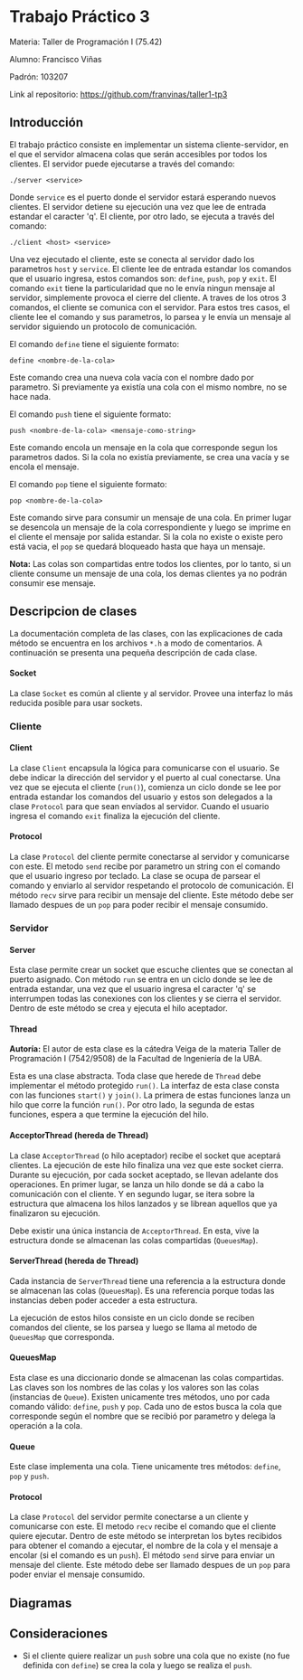 # Trabajo Práctico 3

Materia: Taller de Programación I (75.42)

Alumno: Francisco Viñas

Padrón: 103207

Link al repositorio: https://github.com/franvinas/taller1-tp3


## Introducción

El trabajo práctico consiste en implementar un sistema cliente-servidor, en el que el servidor almacena colas que serán accesibles por todos los clientes. El servidor puede ejecutarse a través del comando:

~~~
./server <service>
~~~

Donde `service` es el puerto donde el servidor estará esperando nuevos clientes. El servidor detiene su ejecución una vez que lee de entrada estandar el caracter 'q'. El cliente, por otro lado, se ejecuta a través del comando:

~~~
./client <host> <service>
~~~

Una vez ejecutado el cliente, este se conecta al servidor dado los parametros `host` y `service`. El cliente lee de entrada estandar los comandos que el usuario ingresa, estos comandos son: `define`, `push`, `pop` y `exit`. El comando `exit` tiene la particularidad que no le envía ningun mensaje al servidor, simplemente provoca el cierre del cliente. A traves de los otros 3 comandos, el cliente se comunica con el servidor. Para estos tres casos, el cliente lee el comando y sus parametros, lo parsea y le envía un mensaje al servidor siguiendo un protocolo de comunicación.

El comando `define` tiene el siguiente formato:

~~~
define <nombre-de-la-cola>
~~~

Este comando crea una nueva cola vacía con el nombre dado por parametro. Si previamente ya existía una cola con el mismo nombre, no se hace nada.

El comando `push` tiene el siguiente formato:

~~~
push <nombre-de-la-cola> <mensaje-como-string>
~~~

Este comando encola un mensaje en la cola que corresponde segun los parametros dados. Si la cola no existía previamente, se crea una vacía y se encola el mensaje.

El comando `pop` tiene el siguiente formato:

~~~
pop <nombre-de-la-cola>
~~~

Este comando sirve para consumir un mensaje de una cola. En primer lugar se desencola un mensaje de la cola correspondiente y luego se imprime en el cliente el mensaje por salida estandar. Si la cola no existe o existe pero está vacia, el `pop` se quedará bloqueado hasta que haya un mensaje.

**Nota:** Las colas son compartidas entre todos los clientes, por lo tanto, si un cliente consume un mensaje de una cola, los demas clientes ya no podrán consumir ese mensaje.

## Descripcion de clases

La documentación completa de las clases, con las explicaciones de cada método se encuentra en los archivos `*.h` a modo de comentarios. A continuación se presenta una pequeña descripción de cada clase.

#### Socket

La clase `Socket` es común al cliente y al servidor. Provee una interfaz lo más reducida posible para usar sockets.

### Cliente

#### Client

La clase `Client` encapsula la lógica para comunicarse con el usuario. Se debe indicar la dirección del servidor y el puerto al cual conectarse. Una vez que se ejecuta el cliente (`run()`), comienza un ciclo donde se lee por entrada estandar los comandos del usuario y estos son delegados a la clase `Protocol` para que sean envíados al servidor. Cuando el usuario ingresa el comando `exit` finaliza la ejecución del cliente.

#### Protocol

La clase `Protocol` del cliente permite conectarse al servidor y comunicarse con este. El metodo `send` recibe por parametro un string con el comando que el usuario ingreso por teclado. La clase se ocupa de parsear el comando y enviarlo al servidor respetando el protocolo de comunicación. El método `recv` sirve para recibir un mensaje del cliente. Este método debe ser llamado despues de un `pop` para poder recibir el mensaje consumido.

### Servidor

#### Server

Esta clase permite crear un socket que escuche clientes que se conectan al puerto asignado. Con método `run` se entra en un ciclo donde se lee de entrada estandar, una vez que el usuario ingresa el caracter 'q' se interrumpen todas las conexiones con los clientes y se cierra el servidor. Dentro de este método se crea y ejecuta el hilo aceptador.

#### Thread

**Autoría:** El autor de esta clase es la cátedra Veiga de la materia Taller de Programación I (7542/9508) de la Facultad de Ingeniería de la UBA.

Esta es una clase abstracta. Toda clase que herede de `Thread` debe implementar el método protegido `run()`. La interfaz de esta clase consta con las funciones `start()` y `join()`. La primera de estas funciones lanza un hilo que corre la función `run()`. Por otro lado, la segunda de estas funciones, espera a que termine la ejecución del hilo.

#### AcceptorThread (hereda de Thread)

La clase `AcceptorThread` (o hilo aceptador) recibe el socket que aceptará clientes. La ejecución de este hilo finaliza una vez que este socket cierra. Durante su ejecución, por cada socket aceptado, se llevan adelante dos operaciones. En primer lugar, se lanza un hilo donde se dá a cabo la comunicación con el cliente. Y en segundo lugar, se itera sobre la estructura que almacena los hilos lanzados y se librean aquellos que ya finalizaron su ejecución. 

Debe existir una única instancia de `AcceptorThread`. En esta, vive la estructura donde se almacenan las colas compartidas (`QueuesMap`).

#### ServerThread (hereda de Thread)

Cada instancia de `ServerThread` tiene una referencia a la estructura donde se almacenan las colas (`QueuesMap`). Es una referencia porque todas las instancias deben poder acceder a esta estructura. 

La ejecución de estos hilos consiste en un ciclo donde se reciben comandos del cliente, se los parsea y luego se llama al metodo de `QueuesMap` que corresponda.

#### QueuesMap

Esta clase es una diccionario donde se almacenan las colas compartidas. Las claves son los nombres de las colas y los valores son las colas (instancias de `Queue`). Existen unicamente tres métodos, uno por cada comando válido: `define`, `push` y `pop`. Cada uno de estos busca la cola que corresponde según el nombre que se recibió por parametro y delega la operación a la cola.

#### Queue

Este clase implementa una cola. Tiene unicamente tres métodos: `define`, `pop` y `push`.

#### Protocol

La clase `Protocol` del servidor permite conectarse a un cliente y comunicarse con este. El metodo `recv` recibe el comando que el cliente quiere ejecutar. Dentro de este método se interpretan los bytes recibidos para obtener el comando a ejecutar, el nombre de la cola y el mensaje a encolar (si el comando es un `push`). El método `send` sirve para enviar un mensaje del cliente. Este método debe ser llamado despues de un `pop` para poder enviar el mensaje consumido.

## Diagramas 

## Consideraciones

- Si el cliente quiere realizar un `push` sobre una cola que no existe (no fue definida con `define`) se crea la cola y luego se realiza el `push`.
